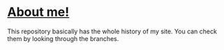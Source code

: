 # [About me!](https://helloyunho.xyz)

This repository basically has the whole history of my site.
You can check them by looking through the branches.
